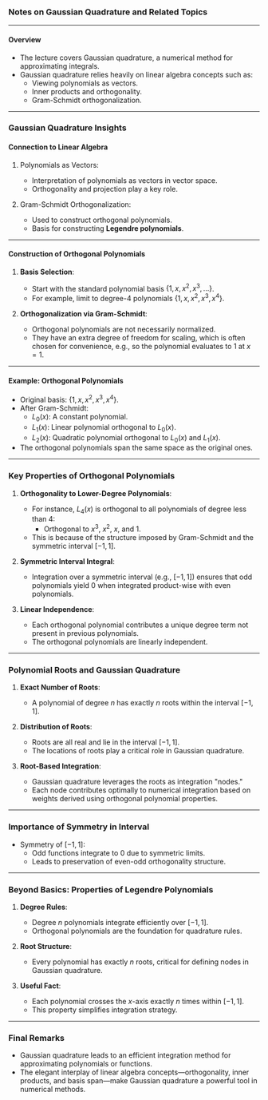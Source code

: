 ### Notes on Gaussian Quadrature and Related Topics

---

#### Overview
- The lecture covers Gaussian quadrature, a numerical method for approximating integrals.
- Gaussian quadrature relies heavily on linear algebra concepts such as:
  - Viewing polynomials as vectors.
  - Inner products and orthogonality.
  - Gram-Schmidt orthogonalization.

---

### Gaussian Quadrature Insights

#### Connection to Linear Algebra
1. Polynomials as Vectors:
   - Interpretation of polynomials as vectors in vector space.
   - Orthogonality and projection play a key role.

2. Gram-Schmidt Orthogonalization:
   - Used to construct orthogonal polynomials.
   - Basis for constructing **Legendre polynomials**.

---

#### Construction of Orthogonal Polynomials
1. **Basis Selection**:
   - Start with the standard polynomial basis $\{1, x, x^2, x^3, \dots \}$.
   - For example, limit to degree-4 polynomials $\{1, x, x^2, x^3, x^4\}$.

2. **Orthogonalization via Gram-Schmidt**:
   - Orthogonal polynomials are not necessarily normalized.
   - They have an extra degree of freedom for scaling, which is often chosen for convenience, e.g., so the polynomial evaluates to 1 at $x = 1$.

---

#### Example: Orthogonal Polynomials
- Original basis: $\{1, x, x^2, x^3, x^4\}$.
- After Gram-Schmidt:
  - $L_0(x)$: A constant polynomial.
  - $L_1(x)$: Linear polynomial orthogonal to $L_0(x)$.
  - $L_2(x)$: Quadratic polynomial orthogonal to $L_0(x)$ and $L_1(x)$.
- The orthogonal polynomials span the same space as the original ones.

---

### Key Properties of Orthogonal Polynomials

1. **Orthogonality to Lower-Degree Polynomials**:
   - For instance, $L_4(x)$ is orthogonal to all polynomials of degree less than 4:
     - Orthogonal to $x^3$, $x^2$, $x$, and $1$.
   - This is because of the structure imposed by Gram-Schmidt and the symmetric interval $[-1, 1]$.

2. **Symmetric Interval Integral**:
   - Integration over a symmetric interval (e.g., $[-1, 1]$) ensures that odd polynomials yield 0 when integrated product-wise with even polynomials.

3. **Linear Independence**:
   - Each orthogonal polynomial contributes a unique degree term not present in previous polynomials.
   - The orthogonal polynomials are linearly independent.

---

### Polynomial Roots and Gaussian Quadrature

1. **Exact Number of Roots**:
   - A polynomial of degree $n$ has exactly $n$ roots within the interval $[-1, 1]$.

2. **Distribution of Roots**:
   - Roots are all real and lie in the interval $[-1, 1]$.
   - The locations of roots play a critical role in Gaussian quadrature.

3. **Root-Based Integration**:
   - Gaussian quadrature leverages the roots as integration "nodes."
   - Each node contributes optimally to numerical integration based on weights derived using orthogonal polynomial properties.

---

### Importance of Symmetry in Interval
- Symmetry of $[-1, 1]$:
  - Odd functions integrate to 0 due to symmetric limits.
  - Leads to preservation of even-odd orthogonality structure.

---

### Beyond Basics: Properties of Legendre Polynomials

1. **Degree Rules**:
   - Degree $n$ polynomials integrate efficiently over $[-1, 1]$.
   - Orthogonal polynomials are the foundation for quadrature rules.

2. **Root Structure**:
   - Every polynomial has exactly $n$ roots, critical for defining nodes in Gaussian quadrature.

3. **Useful Fact**:
   - Each polynomial crosses the $x$-axis exactly $n$ times within $[-1, 1]$.
   - This property simplifies integration strategy.

---

### Final Remarks
- Gaussian quadrature leads to an efficient integration method for approximating polynomials or functions.
- The elegant interplay of linear algebra concepts—orthogonality, inner products, and basis span—make Gaussian quadrature a powerful tool in numerical methods.

